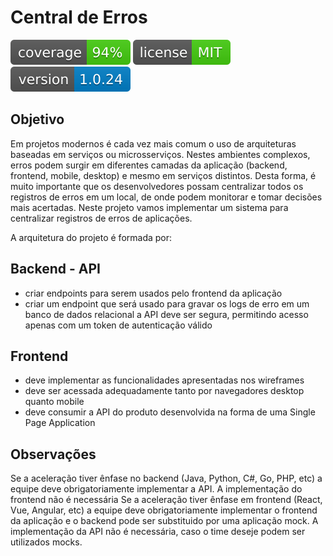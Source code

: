 # Central de Erros
![Coverage](img/coverage.svg)
![License](img/license-MIT-brightgreen.svg)
![Version](img/version-v1024.svg)
## Objetivo
Em projetos modernos é cada vez mais comum o uso de arquiteturas baseadas em serviços ou microsserviços. Nestes ambientes complexos, erros podem surgir em diferentes camadas da aplicação (backend, frontend, mobile, desktop) e mesmo em serviços distintos. Desta forma, é muito importante que os desenvolvedores possam centralizar todos os registros de erros em um local, de onde podem monitorar e tomar decisões mais acertadas. Neste projeto vamos implementar um sistema para centralizar registros de erros de aplicações.

A arquitetura do projeto é formada por:

## Backend - API
 - criar endpoints para serem usados pelo frontend da aplicação
 - criar um endpoint que será usado para gravar os logs de erro em um banco de dados relacional
a API deve ser segura, permitindo acesso apenas com um token de autenticação válido
## Frontend
 - deve implementar as funcionalidades apresentadas nos wireframes
 - deve ser acessada adequadamente tanto por navegadores desktop quanto mobile
 - deve consumir a API do produto
desenvolvida na forma de uma Single Page Application
## Observações
Se a aceleração tiver ênfase no backend (Java, Python, C#, Go, PHP, etc) a equipe deve obrigatoriamente implementar a API. A implementação do frontend não é necessária
Se a aceleração tiver ênfase em frontend (React, Vue, Angular, etc) a equipe deve obrigatoriamente implementar o frontend da aplicação e o backend pode ser substituido por uma aplicação mock. A implementação da API não é necessária, caso o time deseje podem ser utilizados mocks.

